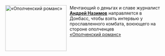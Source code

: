 <!--2025-02-09 08:00:28-->
<div class="yb">
  <div class="rss smaller1 kino_kino"><a href="https://www.kino-teatr.ru/video/46056/" title="«Ополченский романс»"><img src="https://www.kino-teatr.ru/video/6/5/46056/poster.jpg" width="196" height="147" align="left" hspace="5" style="margin: 0px 10px 0px 5px" alt="«Ополченский романс»"/></a>Мечтающий о деньгах и славе журналист <a href=https://www.kino-teatr.ru/kino/acter/m/ros/24890/bio/ target=_blank><strong>Андрей Назимов</strong></a> направляется в Донбасс, чтобы взять интервью у прославленного комбата, воюющего на стороне ополченцев <br><a class="light" href="https://www.kino-teatr.ru/video/46056/">«Ополченский романс»</a></div>
</div>
